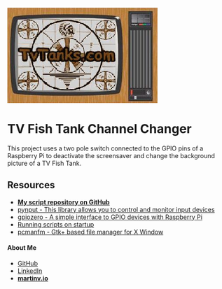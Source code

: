 ![TvTank logo](../images/tvtanktv.JPG)

# TV Fish Tank Channel Changer

This project uses a two pole switch connected to the GPIO pins of a Raspberry Pi to deactivate the screensaver and change the background picture of a TV Fish Tank.

## Resources

- **[My script repository on GitHub](https://github.com/martinvicknair/tvtanks.com/tree/main/assets/scripts)**
- [pynput - This library allows you to control and monitor input devices](https://pynput.readthedocs.io/en/latest/index.html)
- [gpiozero - A simple interface to GPIO devices with Raspberry Pi](https://gpiozero.readthedocs.io/en/stable/)
- [Running scripts on startup](https://learn.sparkfun.com/tutorials/how-to-run-a-raspberry-pi-program-on-startup/all#method-2-autostart)
- [pcmanfm - Gtk+ based file manager for X Window](https://www.mankier.com/1/pcmanfm)

#### About Me

- <a href="https://github.com/martinvicknair" target="_blank">GitHub</a>
- <a href="https://linkedin.com/in/martinvicknair" target="_blank">LinkedIn</a>
- **<a href="https://martinv.io" target="_blank">martinv.io</a>**
